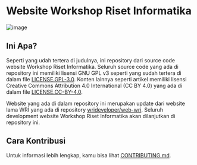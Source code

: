 # Website Workshop Riset Informatika

![image](https://github.com/wrideveloper/wri-dev/assets/51877647/263cbeeb-193b-4b15-b8c7-f4fd8338ee57)


## Ini Apa?

Seperti yang udah tertera di judulnya, ini repository dari source code website Workshop Riset Informatika. Seluruh source code yang ada di repository ini memiliki lisensi GNU GPL v3 seperti yang sudah tertera di dalam file [LICENSE.GPL-3.0](./LICENSE.GPL-3.0). Konten lainnya seperti artikel memiliki lisensi Creative Commons Attribution 4.0 International (CC BY 4.0) yang ada di dalam file [LICENSE.CC-BY-4.0](./LICENSE.CC-BY-4.0).

Website yang ada di dalam repository ini merupakan update dari website lama WRI yang ada di repository [wrideveloper/web-wri](https://github.com/wrideveloper/web-wri). Seluruh development website Workshop Riset Informatika akan dilanjutkan di repository ini.

## Cara Kontribusi

Untuk informasi lebih lengkap, kamu bisa lihat [CONTRIBUTING.md](./CONTRIBUTING.md).
